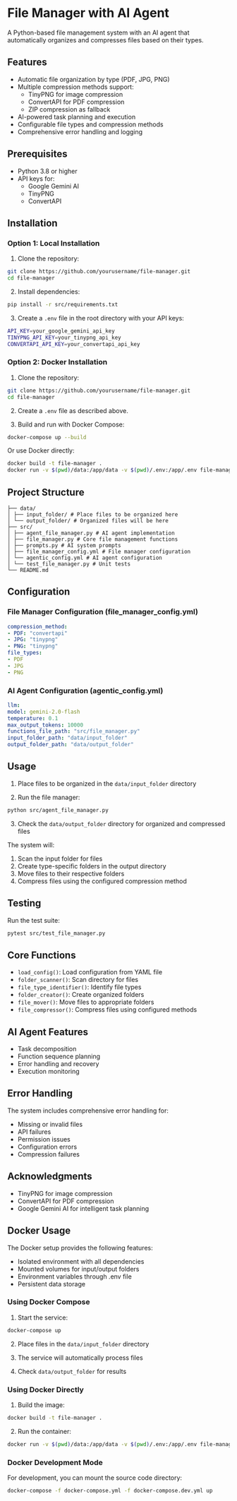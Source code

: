 # File Manager with AI Agent

A Python-based file management system with an AI agent that automatically organizes and compresses files based on their types.

## Features

- Automatic file organization by type (PDF, JPG, PNG)
- Multiple compression methods support:
  - TinyPNG for image compression
  - ConvertAPI for PDF compression
  - ZIP compression as fallback
- AI-powered task planning and execution
- Configurable file types and compression methods
- Comprehensive error handling and logging

## Prerequisites

- Python 3.8 or higher
- API keys for:
  - Google Gemini AI
  - TinyPNG
  - ConvertAPI

## Installation

### Option 1: Local Installation

1. Clone the repository:
```bash
git clone https://github.com/yourusername/file-manager.git
cd file-manager
```

2. Install dependencies:
```bash
pip install -r src/requirements.txt
```

3. Create a `.env` file in the root directory with your API keys:
```bash
API_KEY=your_google_gemini_api_key
TINYPNG_API_KEY=your_tinypng_api_key
CONVERTAPI_API_KEY=your_convertapi_api_key
```

### Option 2: Docker Installation

1. Clone the repository:
```bash
git clone https://github.com/yourusername/file-manager.git
cd file-manager
```

2. Create a `.env` file as described above.

3. Build and run with Docker Compose:
```bash
docker-compose up --build
```

Or use Docker directly:
```bash
docker build -t file-manager .
docker run -v $(pwd)/data:/app/data -v $(pwd)/.env:/app/.env file-manager
```

## Project Structure
```
├── data/
│ ├── input_folder/ # Place files to be organized here
│ └── output_folder/ # Organized files will be here
├── src/
│ ├── agent_file_manager.py # AI agent implementation
│ ├── file_manager.py # Core file management functions
│ ├── prompts.py # AI system prompts
│ ├── file_manager_config.yml # File manager configuration
│ └── agentic_config.yml # AI agent configuration
│ └── test_file_manager.py # Unit tests
└── README.md
```

## Configuration

### File Manager Configuration (file_manager_config.yml)

```yaml
compression_method:
- PDF: "convertapi"
- JPG: "tinypng"
- PNG: "tinypng"
file_types:
- PDF
- JPG
- PNG
```

### AI Agent Configuration (agentic_config.yml)
```yaml
llm:
model: gemini-2.0-flash
temperature: 0.1
max_output_tokens: 10000
functions_file_path: "src/file_manager.py"
input_folder_path: "data/input_folder"
output_folder_path: "data/output_folder"
```

## Usage

1. Place files to be organized in the `data/input_folder` directory

2. Run the file manager:
```bash
python src/agent_file_manager.py
```

3. Check the `data/output_folder` directory for organized and compressed files

The system will:
1. Scan the input folder for files
2. Create type-specific folders in the output directory
3. Move files to their respective folders
4. Compress files using the configured compression method

## Testing

Run the test suite:

```bash
pytest src/test_file_manager.py
```

## Core Functions

- `load_config()`: Load configuration from YAML file
- `folder_scanner()`: Scan directory for files
- `file_type_identifier()`: Identify file types
- `folder_creator()`: Create organized folders
- `file_mover()`: Move files to appropriate folders
- `file_compressor()`: Compress files using configured methods

## AI Agent Features

- Task decomposition
- Function sequence planning
- Error handling and recovery
- Execution monitoring

## Error Handling

The system includes comprehensive error handling for:
- Missing or invalid files
- API failures
- Permission issues
- Configuration errors
- Compression failures

## Acknowledgments

- TinyPNG for image compression
- ConvertAPI for PDF compression
- Google Gemini AI for intelligent task planning

## Docker Usage

The Docker setup provides the following features:
- Isolated environment with all dependencies
- Mounted volumes for input/output folders
- Environment variables through .env file
- Persistent data storage

### Using Docker Compose

1. Start the service:
```bash
docker-compose up
```

2. Place files in the `data/input_folder` directory

3. The service will automatically process files

4. Check `data/output_folder` for results

### Using Docker Directly

1. Build the image:
```bash
docker build -t file-manager .
```

2. Run the container:
```bash
docker run -v $(pwd)/data:/app/data -v $(pwd)/.env:/app/.env file-manager
```

### Docker Development Mode

For development, you can mount the source code directory:
```bash
docker-compose -f docker-compose.yml -f docker-compose.dev.yml up
```
